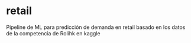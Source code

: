 # retail
Pipeline de ML para predicción de demanda en retail basado en los datos de la competencia de Rolihk en kaggle
